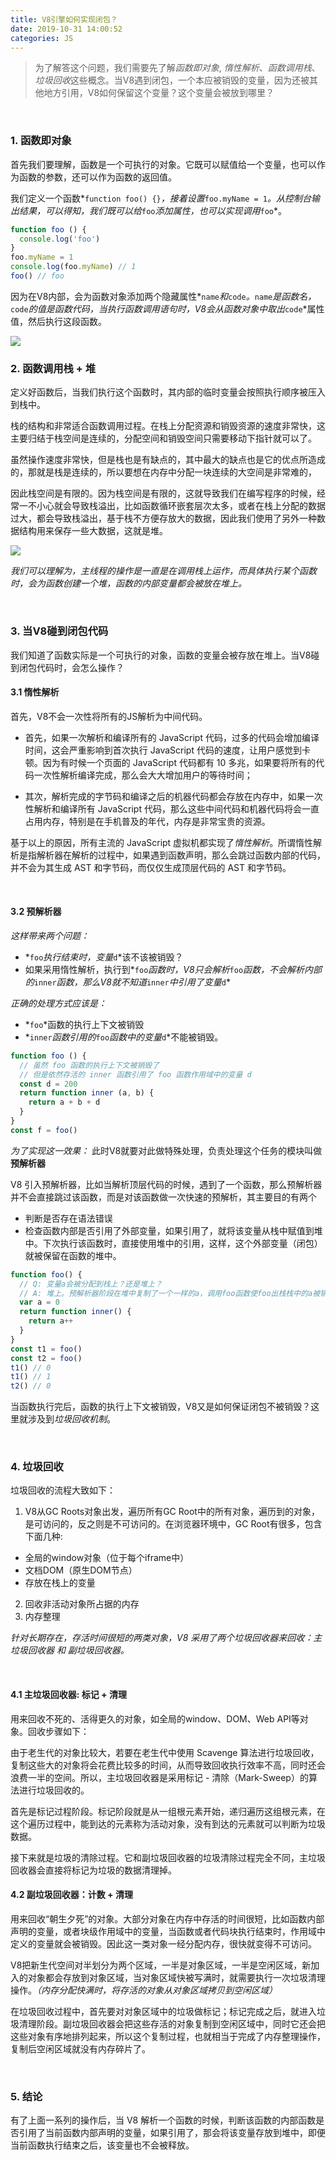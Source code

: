 ```yaml
---
title: V8引擎如何实现闭包？
date: 2019-10-31 14:00:52
categories: JS
---
```

> 为了解答这个问题，我们需要先了解*函数即对象*, *惰性解析*、*函数调用栈*、*垃圾回收*这些概念。当V8遇到闭包，一个本应被销毁的变量，因为还被其他地方引用，V8如何保留这个变量？这个变量会被放到哪里？

<br/>

### 1. 函数即对象
首先我们要理解，函数是一个可执行的对象。它既可以赋值给一个变量，也可以作为函数的参数，还可以作为函数的返回值。

我们定义一个函数*`function foo() {}`*，接着设置*`foo.myName = 1`*。从控制台输出结果，可以得知，我们既可以给*`foo`*添加属性，也可以实现调用*`foo`*。
```js
function foo () {
  console.log('foo')
}
foo.myName = 1
console.log(foo.myName) // 1
foo() // foo
```

因为在V8内部，会为函数对象添加两个隐藏属性*`name`*和*`code`*。*`name`*是函数名，*`code`*的值是函数代码，当执行函数调用语句时，V8会从函数对象中取出*`code`*属性值，然后执行这段函数。

<img src="2.jpg">

<br/>


### 2. 函数调用栈 + 堆
定义好函数后，当我们执行这个函数时，其内部的临时变量会按照执行顺序被压入到栈中。

栈的结构和非常适合函数调用过程。在栈上分配资源和销毁资源的速度非常快，这主要归结于栈空间是连续的，分配空间和销毁空间只需要移动下指针就可以了。

虽然操作速度非常快，但是栈也是有缺点的，其中最大的缺点也是它的优点所造成的，那就是栈是连续的，所以要想在内存中分配一块连续的大空间是非常难的，

因此栈空间是有限的。因为栈空间是有限的，这就导致我们在编写程序的时候，经常一不小心就会导致栈溢出，比如函数循环嵌套层次太多，或者在栈上分配的数据过大，都会导致栈溢出，基于栈不方便存放大的数据，因此我们使用了另外一种数据结构用来保存一些大数据，这就是堆。

<img src="3.jpg" />

*我们可以理解为，主线程的操作是一直是在调用栈上运作，而具体执行某个函数时，会为函数创建一个堆，函数的内部变量都会被放在堆上。*

<br/>




### 3. 当V8碰到闭包代码
我们知道了函数实际是一个可执行的对象，函数的变量会被存放在堆上。当V8碰到闭包代码时，会怎么操作？

#### 3.1 惰性解析
首先，V8不会一次性将所有的JS解析为中间代码。
- 首先，如果一次解析和编译所有的 JavaScript 代码，过多的代码会增加编译时间，这会严重影响到首次执行 JavaScript 代码的速度，让用户感觉到卡顿。因为有时候一个页面的 JavaScript 代码都有 10 多兆，如果要将所有的代码一次性解析编译完成，那么会大大增加用户的等待时间；

- 其次，解析完成的字节码和编译之后的机器代码都会存放在内存中，如果一次性解析和编译所有 JavaScript 代码，那么这些中间代码和机器代码将会一直占用内存，特别是在手机普及的年代，内存是非常宝贵的资源。

基于以上的原因，所有主流的 JavaScript 虚拟机都实现了*惰性解析*。所谓惰性解析是指解析器在解析的过程中，如果遇到函数声明，那么会跳过函数内部的代码，并不会为其生成 AST 和字节码，而仅仅生成顶层代码的 AST 和字节码。


<br/>

#### 3.2 预解析器
*这样带来两个问题：*
- *`foo`*执行结束时，变量*`d`*该不该被销毁？
- 如果采用惰性解析，执行到*`foo`*函数时，V8只会解析*`foo`*函数，不会解析内部的*`inner`*函数，那么V8就不知道*`inner`*中引用了变量*`d`*

*正确的处理方式应该是：*
- *`foo`*函数的执行上下文被销毁
- *`inner`*函数引用的*`foo`*函数中的变量*`d`*不能被销毁。

```js
function foo () {
  // 虽然 foo 函数的执行上下文被销毁了
  // 但是依然存活的 inner 函数引用了 foo 函数作用域中的变量 d
  const d = 200
  return function inner (a, b) {
    return a + b + d
  }
}
const f = foo()
```

*为了实现这一效果：*
此时V8就要对此做特殊处理，负责处理这个任务的模块叫做**预解析器**

V8 引入预解析器，比如当解析顶层代码的时候，遇到了一个函数，那么预解析器并不会直接跳过该函数，而是对该函数做一次快速的预解析，其主要目的有两个
- 判断是否存在语法错误
- 检查函数内部是否引用了外部变量，如果引用了，就将该变量从栈中赋值到堆中。下次执行该函数时，直接使用堆中的引用，这样，这个外部变量（闭包）就被保留在函数的堆中。

```js
function foo() {
  // Q: 变量a会被分配到栈上？还是堆上？
  // A: 堆上。预解析器阶段在堆中复制了一个一样的a，调用foo函数使foo出栈栈中的a被销毁，只剩下堆中的a
  var a = 0
  return function inner() {
    return a++
  }
}
const t1 = foo()
const t2 = foo()
t1() // 0 
t1() // 1
t2() // 0
```
当函数执行完后，函数的执行上下文被销毁，V8又是如何保证闭包不被销毁？这里就涉及到*垃圾回收机制*。

<br/>

### 4. 垃圾回收
垃圾回收的流程大致如下：
1. V8从GC Roots对象出发，遍历所有GC Root中的所有对象，遍历到的对象，是可访问的，反之则是不可访问的。在浏览器环境中，GC Root有很多，包含下面几种:
  - 全局的window对象（位于每个iframe中）
  - 文档DOM（原生DOM节点）
  - 存放在栈上的变量
2. 回收非活动对象所占据的内存
3. 内存整理


*针对长期存在，存活时间很短的两类对象，V8 采用了两个垃圾回收器来回收：主垃圾回收器 和 副垃圾回收器。*

<br/>

#### 4.1 主垃圾回收器: 标记 + 清理
用来回收不死的、活得更久的对象，如全局的window、DOM、Web API等对象。回收步骤如下：

由于老生代的对象比较大，若要在老生代中使用 Scavenge 算法进行垃圾回收，复制这些大的对象将会花费比较多的时间，从而导致回收执行效率不高，同时还会浪费一半的空间。所以，主垃圾回收器是采用标记 - 清除（Mark-Sweep）的算法进行垃圾回收的。

首先是标记过程阶段。标记阶段就是从一组根元素开始，递归遍历这组根元素，在这个遍历过程中，能到达的元素称为活动对象，没有到达的元素就可以判断为垃圾数据。

接下来就是垃圾的清除过程。它和副垃圾回收器的垃圾清除过程完全不同，主垃圾回收器会直接将标记为垃圾的数据清理掉。
<br/>



#### 4.2 副垃圾回收器：计数 + 清理
用来回收“朝生夕死”的对象。大部分对象在内存中存活的时间很短，比如函数内部声明的变量，或者块级作用域中的变量，当函数或者代码块执行结束时，作用域中定义的变量就会被销毁。因此这一类对象一经分配内存，很快就变得不可访问。

V8把新生代空间对半划分为两个区域，一半是对象区域，一半是空闲区域，新加入的对象都会存放到对象区域，当对象区域快被写满时，就需要执行一次垃圾清理操作。*（内存分配快满时，将存活的对象从对象区域拷贝到空闲区域）*

在垃圾回收过程中，首先要对对象区域中的垃圾做标记；标记完成之后，就进入垃圾清理阶段。副垃圾回收器会把这些存活的对象复制到空闲区域中，同时它还会把这些对象有序地排列起来，所以这个复制过程，也就相当于完成了内存整理操作，复制后空闲区域就没有内存碎片了。

<br/>

### 5. 结论
有了上面一系列的操作后，当 V8 解析一个函数的时候，判断该函数的内部函数是否引用了当前函数内部声明的变量，如果引用了，那会将该变量存放到堆中，即便当前函数执行结束之后，该变量也不会被释放。